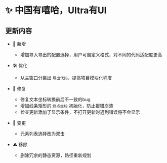 # ✨ 中国有嘻哈，Ultra有UI

## 更新内容

- 🚀 新增
  - 增加导入导出的配置选择，用户可自定义格式，对不同的代码适配度更高

- 🛠️ 优化
  - 从主窗口分离出 `导出代码`，提高项目模块化程度

- 🐛 修复
  - 修复文本坐标转换前后不一致的bug
  - 增加线条矩形的 `终点坐标` 初始化，防止报错崩溃
  - 检查更新添加了显示条件，不打开更新时遇到错误将不会显示

- 🔄 变更
  -  元素列表选择改为双击

- ⚠️ 移除
  - 删除冗余的静态资源，路径重新规划
